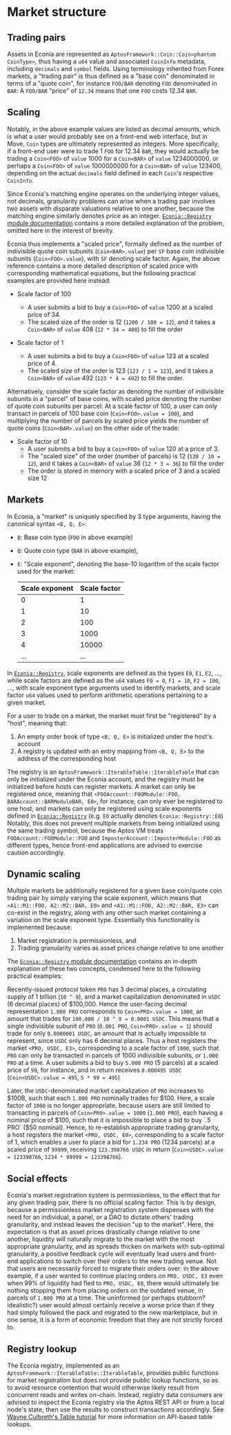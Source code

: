 # Market structure

## Trading pairs

Assets in Econia are represented as `AptosFramework::Coin::Coin<phantom CoinType>`, thus having a `u64` value and associated `CoinInfo` metadata, including `decimals` and `symbol` fields.
Using terminology inherited from Forex markets, a "trading pair" is thus defined as a "base coin" denominated in terms of a "quote coin", for instance `FOO/BAR` denoting `FOO` denominated in `BAR`:
A `FOO/BAR` "price" of `12.34` means that one `FOO` costs 12.34 `BAR`.

## Scaling

Notably, in the above example values are listed as decimal amounts, which is what a user would probably see on a front-end web interface, but in Move, `Coin` types are ultimately represented as integers.
More specifically, if a front-end user were to trade 1 `FOO` for 12.34 `BAR`, they would actually be trading a `Coin<FOO>` of `value` 1000 for a `Coin<BAR>` of `value` 1234000000, or perhaps a `Coin<FOO>` of `value` 1000000000 for a `Coin<BAR>` of `value` 123400, depending on the actual `decimals` field defined in each `Coin`'s respective `CoinInfo`.

Since Econia's matching engine operates on the underlying integer values, not decimals, granularity problems can arise when a trading pair involves two assets with disparate valuations relative to one another, because the matching engine similarly denotes price as an integer.
[`Econia::Registry` module documentation](../../../src/move/econia/build/Econia/docs/Registry.md) contains a more detailed explanation of the problem, omitted here in the interest of brevity.

Econia thus implements a "scaled price", formally defined as the number of indivisible quote coin subunits (`Coin<BAR>.value`) per `SF` base coin indivisible subunits (`Coin<FOO>.value`), with `SF` denoting scale factor.
Again, the above reference contains a more detailed description of scaled price with corresponding mathematical equations, but the following practical examples are provided here instead:

* Scale factor of 100
    * A user submits a bid to buy a `Coin<FOO>` of `value` 1200 at a scaled price of 34.
    * The scaled size of the order is 12 (`1200 / 100 = 12`), and it takes a `Coin<BAR>` of `value` 408 (`12 * 34 = 408`) to fill the order

* Scale factor of 1
    * A user submits a bid to buy a `Coin<FOO>` of `value` 123 at a scaled price of 4.
    * The scaled size of the order is 123 (`123 / 1 = 123`), and it takes a `Coin<BAR>` of `value` 492 (`123 * 4 = 492`) to fill the order.

Alternatively, consider the scale factor as denoting the number of indivisible subunits in a "parcel" of base coins, with scaled price denoting the number of quote coin subunits per parcel:
At a scale factor of 100, a user can only transact in parcels of 100 base coin (`Coin<FOO>.value = 100`), and multiplying the number of parcels by scaled price yields the number of quote coins (`Coin<BAR>.value`) on the other side of the trade:

* Scale factor of 10
    * A user submits a bid to buy a `Coin<FOO>` of `value` 120 at a price of 3.
    * The "scaled size" of the order (number of parcels) is 12 (`120 / 10 = 12`), and it takes a `Coin<BAR>` of `value` 36 (`12 * 3 = 36`) to fill the order
    * The order is stored in memory with a scaled price of 3 and a scaled size 12

## Markets

In Econia, a "market" is uniquely specified by 3 type arguments, having the canonical syntax `<B, Q, E>`:

* `B`: Base coin type (`FOO` in above example)
* `Q`: Quote coin type (`BAR` in above example),
* `E`: "Scale exponent", denoting the base-10 logarithm of the scale factor used for the market:

    | Scale exponent | Scale factor |
    |-|-|
    | 0 | 1 |
    | 1 | 10 |
    | 2 | 100 |
    | 3 | 1000 |
    | 4 | 10000 |
    | ... | ... |

In [`Econia::Registry`](../../src/move/econia/sources/Registry.move), scale exponents are defined as the types `E0`, `E1`, `E2`, ..., while scale factors are defined as the `u64` values `F0 = 0`, `F1 = 10`, `F2 = 100`, ..., with scale exponent type arguments used to identify markets, and scale factor `u64` values used to perform arithmetic operations pertaining to a given market.

For a user to trade on a market, the market must first be "registered" by a "host", meaning that:

1. An empty order book of type `<B, Q, E>` is initialized under the host's account
2. A registry is updated with an entry mapping from `<B, Q, E>` to the address of the corresponding host

The registry is an `AptosFramework::IterableTable::IterableTable` that can only be initialized under the Econia account, and the registry must be initialized before hosts can register markets.
A market can only be registered once, meaning that `<FOOAccount::FOOModule::FOO, BARAccount::BARModuleBAR, E0>`, for instance, can only ever be registered to one host, and markets can only be registered using scale exponents defined in [`Econia::Registry`](../../src/move/econia/sources/Registry.move) (e.g. `E0` actually denotes `Econia::Registry::E0`)
Notably, this does not prevent multiple markets from being initialized using the same trading symbol, because the Aptos VM treats `FOOAccount::FOOModule::FOO` and `ImposterAccount::ImposterModule::FOO` as different types, hence front-end applications are advised to exercise caution accordingly.

## Dynamic scaling

Multiple markets be additionally registered for a given base coin/quote coin trading pair by simply varying the scale exponent, which means that `<A1::M1::FOO, A2::M2::BAR, E0>` and `<A1::M1::FOO, A2::M2::BAR, E3>` can co-exist in the registry, along with any other such market containing a variation on the scale exponent type.
Essentially this functionality is implemented because:

1. Market registration is permissionless, and
1. Trading granularity varies as asset prices change relative to one another

The [`Econia::Registry` module documentation](../../../src/move/econia/build/Econia/docs/Registry.md) contains an in-depth explanation of these two concepts, condensed here to the following practical examples:

Recently-issued protocol token `PRO` has 3 decimal places, a circulating supply of 1 billion (`10 ^ 9`), and a market capitalization denominated in `USDC` (6 decimal places) of $100,000.
Hence the user-facing decimal representation `1.000 PRO` corresponds to `Coin<PRO>.value = 1000`, an amount that trades for `100,000 / 10 ^ 9 = 0.0001 USDC`.
This means that a single indivisible subunit of `PRO` (`0.001 PRO`, `Coin<PRO>.value = 1`) should trade for only `0.0000001 USDC`, an amount that is actually impossible to represent, since `USDC` only has 6 decimal places.
Thus a host registers the market `<PRO, USDC, E3>`, corresponding to a scale factor of `1000`, such that `PRO` can only be transacted in parcels of 1000 indivisible subunits, or `1.000 PRO` at a time.
A user submits a bid to buy `5.000 PRO` (5 parcels) at a scaled price of `99`, for instance, and in return receives `0.000495 USDC` (`Coin<USDC>.value = 495`, `5 * 99 = 495`)

Later, the `USDC`-denominated market capitalization of `PRO` increases to $100B, such that each `1.000 PRO` nominally trades for $100.
Here, a scale factor of `1000` is no longer appropriate, because users are still limited to transacting in parcels of `Coin<PRO>.value = 1000` (`1.000 PRO`), each having a nominal price of $100, such that it is impossible to place a bid to buy `.5 PRO` ($50 nominal).
Hence, to re-establish appropriate trading granularity, a host registers the market `<PRO, USDC, E0>`, corresponding to a scale factor of 1, which enables a user to place a bid for `1.234 PRO` (1234 parcels) at a scaled price of `99999`, receiving `123.398766 USDC` in return (`Coin<USDC>.value = 123398766`, `1234 * 99999 = 123398766`).

## Social effects

Econia's market registration system is permissionless, to the effect that for any given trading pair, there is no official scaling factor.
This is by design, because a permissionless market registration system dispenses with the need for an individual, a panel, or a DAO to dictate others' trading granularity, and instead leaves the decision "up to the market".
Here, the expectation is that as asset prices drastically change relative to one another, liquidity will naturally migrate to the market with the most appropriate granularity, and as spreads thicken on markets with sub-optimal granularity, a positive feedback cycle will eventually lead users and front-end applications to switch over their orders to the new trading venue.
Not that users are necessarily forced to migrate their orders over:
in the above example, if a user wanted to continue placing orders on `PRO, USDC, E3` even when 99% of liquidity had fled to `PRO, USDC, E0`, there would ultimately be nothing stopping them from placing orders on the outdated venue, in parcels of `1.000 PRO` at a time.
The uninformed (or perhaps stubborn? idealistic?) user would almost certainly receive a worse price than if they had simply followed the pack and migrated to the new marketplace, but in one sense, it is a form of economic freedom that they are not strictly forced to.

## Registry lookup

The Econia registry, implemented as an `AptosFramework::IterableTable::IterableTable`, provides public functions for market registration but does not provide public lookup functions, so as to avoid resource contention that would otherwise likely result from concurrent reads and writes on-chain.
Instead, registry data consumers are advised to inspect the Econia registry via the Aptos REST API or from a local node's state, then use the results to construct transactions accordingly.
See [Wayne Culbreth's Table tutorial](https://medium.com/code-community-command/aptos-tutorial-episode-4-lets-table-this-for-now-part-1-2e465707f83d) for more information on API-based table lookups.